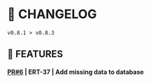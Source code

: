 # 📎 CHANGELOG

```
v0.8.1 > v0.8.3
```

## 🚀 FEATURES

#### **[PR#6](https://github.com/FroggEater/800tweb-18/pull/6) | ERT-37 | Add missing data to database**



